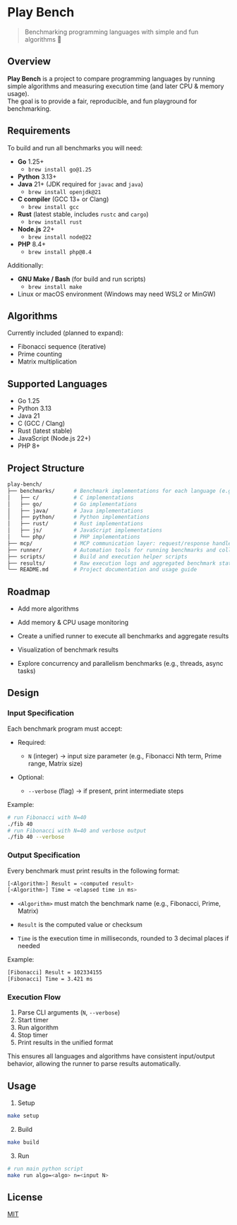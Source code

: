# Play Bench

> Benchmarking programming languages with simple and fun algorithms 🚀

## Overview

**Play Bench** is a project to compare programming languages by running simple algorithms
and measuring execution time (and later CPU & memory usage).  
The goal is to provide a fair, reproducible, and fun playground for benchmarking.

## Requirements

To build and run all benchmarks you will need:

-   **Go** 1.25+
    - `brew install go@1.25`
-   **Python** 3.13+
-   **Java** 21+ (JDK required for `javac` and `java`)
    - `brew install openjdk@21`
-   **C compiler** (GCC 13+ or Clang)
    - `brew install gcc`
-   **Rust** (latest stable, includes `rustc` and `cargo`)
    - `brew install rust`
-   **Node.js** 22+
    - `brew install node@22`
-   **PHP** 8.4+
    - `brew install php@8.4`

Additionally:

-   **GNU Make / Bash** (for build and run scripts)
    -   `brew install make`
-   Linux or macOS environment (Windows may need WSL2 or MinGW)

## Algorithms

Currently included (planned to expand):

-   Fibonacci sequence (iterative)
-   Prime counting
-   Matrix multiplication

## Supported Languages

-   Go 1.25
-   Python 3.13
-   Java 21
-   C (GCC / Clang)
-   Rust (latest stable)
-   JavaScript (Node.js 22+)
-   PHP 8+

## Project Structure

```sh
play-bench/
├── benchmarks/      # Benchmark implementations for each language (e.g., fib, primecount)
│   ├── c/           # C implementations
│   ├── go/          # Go implementations
│   ├── java/        # Java implementations
│   ├── python/      # Python implementations
│   ├── rust/        # Rust implementations
│   ├── js/          # JavaScript implementations
│   └── php/         # PHP implementations
├── mcp/             # MCP communication layer: request/response handlers, execution logic, and post-processing
├── runner/          # Automation tools for running benchmarks and collecting results
├── scripts/         # Build and execution helper scripts
├── results/         # Raw execution logs and aggregated benchmark statistics
└── README.md        # Project documentation and usage guide
```

## Roadmap

-   Add more algorithms

-   Add memory & CPU usage monitoring

-   Create a unified runner to execute all benchmarks and aggregate results

-   Visualization of benchmark results

-   Explore concurrency and parallelism benchmarks (e.g., threads, async tasks)

## Design

### Input Specification

Each benchmark program must accept:

-   Required:

    -   `N` (integer) → input size parameter (e.g., Fibonacci Nth term, Prime range, Matrix size)

-   Optional:
    -   `--verbose` (flag) → if present, print intermediate steps

Example:

```sh
# run Fibonacci with N=40
./fib 40
# run Fibonacci with N=40 and verbose output
./fib 40 --verbose
```

### Output Specification

Every benchmark must print results in the following format:

```sh
[<Algorithm>] Result = <computed result>
[<Algorithm>] Time = <elapsed time in ms>
```

-   `<Algorithm>` must match the benchmark name (e.g., Fibonacci, Prime, Matrix)

-   `Result` is the computed value or checksum

-   `Time` is the execution time in milliseconds, rounded to 3 decimal places if needed

Example:

```sh
[Fibonacci] Result = 102334155
[Fibonacci] Time = 3.421 ms
```

### Execution Flow

1. Parse CLI arguments (`N`, `--verbose`)
2. Start timer
3. Run algorithm
4. Stop timer
5. Print results in the unified format

This ensures all languages and algorithms have consistent input/output behavior, allowing the runner to parse results automatically.

## Usage

1. Setup

```sh
make setup
```

2. Build

```sh
make build
```

3. Run

```sh
# run main python script
make run algo=<algo> n=<input N>
```

## License

[MIT](LICENSE)
